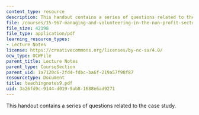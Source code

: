 ```yaml
---
content_type: resource
description: This handout contains a series of questions related to the case study.
file: /courses/15-967-managing-and-volunteering-in-the-non-profit-sector-spring-2005/3a26fd9c9144d0199ab81688e6ad9271_teachingnotes9.pdf
file_size: 42198
file_type: application/pdf
learning_resource_types:
- Lecture Notes
license: https://creativecommons.org/licenses/by-nc-sa/4.0/
ocw_type: OCWFile
parent_title: Lecture Notes
parent_type: CourseSection
parent_uid: 1a7120c6-2fd4-fdbc-ba6f-219a57f98f87
resourcetype: Document
title: teachingnotes9.pdf
uid: 3a26fd9c-9144-d019-9ab8-1688e6ad9271
---
```

This handout contains a series of questions related to the case study.